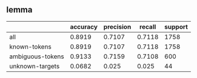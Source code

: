 
## lemma

|                  | accuracy | precision | recall | support |
|------------------|----------|-----------|--------|---------|
| all              | 0.8919   | 0.7107    | 0.7118 | 1758    |
| known-tokens     | 0.8919   | 0.7107    | 0.7118 | 1758    |
| ambiguous-tokens | 0.9133   | 0.7159    | 0.7108 | 600     |
| unknown-targets  | 0.0682   | 0.025     | 0.025  | 44      |

